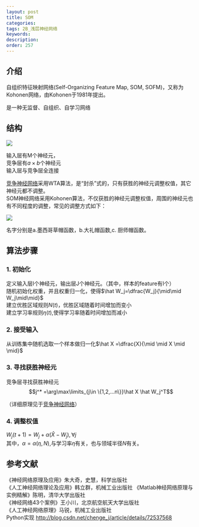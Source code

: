 ```yaml
---
layout: post
title: SOM
categories:
tags: 2B_浅层神经网络
keywords:
description:
order: 257
---
```


## 介绍

自组织特征映射网络(Self-Organizing Feature Map, SOM, SOFM)，又称为Kohonen网络，由Kohonen于1981年提出。  


是一种无监督、自组织、自学习网络

## 结构
<img src='http://www.guofei.site/public/postimg/ann_som.png'>

输入层有M个神经元，  
竞争层有$a\times b$个神经元  
输入层与竞争层全连接  


[竞争神经网络](/2017/12/12/competitive.html)采用WTA算法，是“封杀”式的，只有获胜的神经元调整权值，其它神经元都不调整。  
SOM神经网络采用Kohonen算法，不仅获胜的神经元调整权值，周围的神经元也有不同程度的调整，常见的调整方式如下：  


<img src='http://www.guofei.site/public/postimg/ann_som1.jpg'>  


名字分别是a.墨西哥草帽函数，b.大礼帽函数,c. 厨师帽函数。  


## 算法步骤
### 1. 初始化
定义输入层I个神经元，输出层J个神经元。（其中，样本的feature有I个）  
随机初始化权重，并且权重归一化，使得$\hat W_j=\dfrac{W_j}{\mid\mid W_j\mid\mid}$  
建立优胜区域规则$N(t)$，优胜区域随着时间增加而变小  
建立学习率规则$\eta(t)$,使得学习率随着时间增加而减小  


### 2. 接受输入
从训练集中随机选取一个样本做归一化$\hat X =\dfrac{X}{\mid \mid X \mid \mid}$  

### 3. 寻找获胜神经元
竞争层寻找获胜神经元$$j^* =\arg\max\limits_{j\in \{1,2,...n\}}\hat X \hat W_j^T$$  

（详细原理见于[竞争神经网络](/2017/12/12/competitive.html#title3)）

### 4. 调整权值
$W_j(t+1)=W_j+\alpha (\hat X -W_j),\forall j$  
其中，$\alpha=\alpha(\eta,N)$,与学习率$\eta$有关，也与领域半径$N$有关。   


## 参考文献
《神经网络原理及应用》朱大奇，史慧，科学出版社  
《人工神经网络理论及应用》韩立群，机械工业出版社
《Matlab神经网络原理与实例精解》陈明，清华大学出版社   
《神经网络43个案例》王小川，北京航空航天大学出版社  
《人工神经网络原理》马锐，机械工业出版社  
Python实现 http://blog.csdn.net/chenge_j/article/details/72537568  
